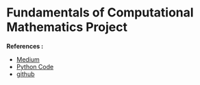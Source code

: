 # Fundamentals of Computational Mathematics Project

**References :**
- [Medium](https://medium.com/analytics-vidhya/advanced-house-price-prediction-kaggle-competition-adefb458d201)
- [Python Code](https://github.com/vinit-rege/House-Prices-Predictions-Advanced-Regression-Techniques/blob/master/House%20Prediction%20.ipynb)
- [github](https://github.com/data-doctors/kaggle-house-prices-advanced-regression-techniques)

